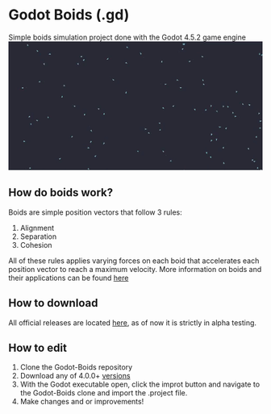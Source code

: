 # Godot Boids (.gd)
Simple boids simulation project done with the Godot 4.5.2 game engine
![Game](docs/demonstration.gif)
## How do boids work?
Boids are simple position vectors that follow 3 rules:
1. Alignment
2. Separation
3. Cohesion

All of these rules applies varying forces on each boid that accelerates each position vector to reach a maximum velocity.
More information on boids and their applications can be found [here](http://www.red3d.com/cwr/boids/)
## How to download
All official releases are located [here](https://github.com/cornball24/Godot-Boids/tags), as of now it is strictly in alpha testing.
## How to edit
1. Clone the Godot-Boids repository
2. Download any of 4.0.0+ [versions](https://github.com/godotengine/godot-cpp/issues/874)
3. With the Godot executable open, click the improt button and navigate to the Godot-Boids clone and import the .project file.
4. Make changes and or improvements!